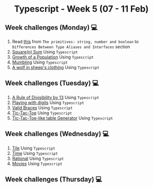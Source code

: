 <h1 align="center">Typescript - Week 5 (07 - 11 Feb)</h1>

## Week challenges (Monday) 💻

1. Read [this](https://www.typescriptlang.org/docs/handbook/2/everyday-types.html) from `The primitives: string, number and boolean` to `Differences Between Type Aliases and Interfaces` section
2. [Square(n) Sum](https://www.codewars.com/kata/515e271a311df0350d00000f/train/typescript) Using `Typescript`
3. [Growth of a Population](https://www.codewars.com/kata/563b662a59afc2b5120000c6/train/typescript) Using `Typescript`
4. [Mumbling](https://www.codewars.com/kata/5667e8f4e3f572a8f2000039/train/typescript) Using `Typescript`
5. [A wolf in sheep's clothing](https://www.codewars.com/kata/5c8bfa44b9d1192e1ebd3d15/train/typescript) Using `Typescript`

## Week challenges (Tuesday) 💻

1. [A Rule of Divisibility by 13](https://www.codewars.com/kata/564057bc348c7200bd0000ff) Using `Typescript`
2. [Playing with digits](https://www.codewars.com/kata/5552101f47fc5178b1000050) Using `Typescript`
3. [Valid Braces](https://www.codewars.com/kata/5277c8a221e209d3f6000b56) Using `Typescript`
4. [Tic-Tac-Toe](https://www.codewars.com/kata/5216a87cbf53a9c30f0000dc) Using `Typescript`
5. [Tic-Tac-Toe-like table Generator](https://www.codewars.com/kata/5b817c2a0ce070ace8002be0) Using `Typescript`

## Week challenges (Wednesday) 💻

1. [Tile](./Exercices/E0/desc/ED0W5.md) Using `Typescript`
2. [Time](./Exercices/E1/desc/ED1W5.md) Using `Typescript`
3. [Rational](./Exercices/E2/desc/ED2W5.md) Using `Typescript`
4. [Movies](./Exercices/E3/desc/ED3W5.md) Using `Typescript`

## Week challenges (Thursday) 💻
